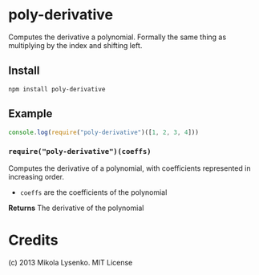 poly-derivative
=====================
Computes the derivative a polynomial.  Formally the same thing as multiplying by the index and shifting left.

## Install

    npm install poly-derivative
    
## Example
```javascript
console.log(require("poly-derivative")([1, 2, 3, 4]))
```

### `require("poly-derivative")(coeffs)`
Computes the derivative of a polynomial, with coefficients represented in increasing order.

* `coeffs` are the coefficients of the polynomial

**Returns** The derivative of the polynomial

# Credits
(c) 2013 Mikola Lysenko. MIT License